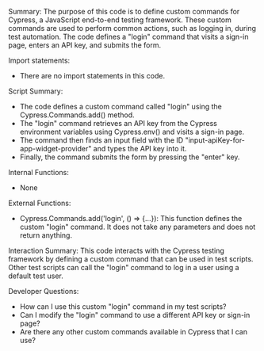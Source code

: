 Summary:
The purpose of this code is to define custom commands for Cypress, a JavaScript end-to-end testing framework. These custom commands are used to perform common actions, such as logging in, during test automation. The code defines a "login" command that visits a sign-in page, enters an API key, and submits the form.

Import statements:
- There are no import statements in this code.

Script Summary:
- The code defines a custom command called "login" using the Cypress.Commands.add() method.
- The "login" command retrieves an API key from the Cypress environment variables using Cypress.env() and visits a sign-in page.
- The command then finds an input field with the ID "input-apiKey-for-app-widget-provider" and types the API key into it.
- Finally, the command submits the form by pressing the "enter" key.

Internal Functions:
- None

External Functions:
- Cypress.Commands.add('login', () => {...}): This function defines the custom "login" command. It does not take any parameters and does not return anything.

Interaction Summary:
This code interacts with the Cypress testing framework by defining a custom command that can be used in test scripts. Other test scripts can call the "login" command to log in a user using a default test user.

Developer Questions:
- How can I use this custom "login" command in my test scripts?
- Can I modify the "login" command to use a different API key or sign-in page?
- Are there any other custom commands available in Cypress that I can use?